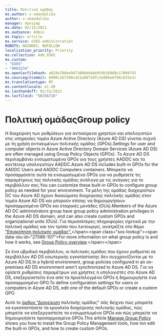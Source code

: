 ```yaml
---
title: Πολιτική ομάδας
ms.author: v-smandalika
author: v-smandalika
manager: dansimp
ms.date: 02/15/2021
ms.audience: Admin
ms.topic: article
ms.service: o365-administration
ROBOTS: NOINDEX, NOFOLLOW
localization_priority: Priority
ms.collection: Adm_O365
ms.custom:
- "8303"
- "9003234"
ms.openlocfilehash: a829a78bbe947300b6dabb9fdb36088c17809742
ms.sourcegitcommit: 6900c2b7208ca51a9873dfc2e00be6f66cb25e3c
ms.translationtype: MT
ms.contentlocale: el-GR
ms.lasthandoff: 02/15/2021
ms.locfileid: "50256716"
---
```

# <a name="group-policy"></a><span data-ttu-id="27566-102">Πολιτική ομάδας</span><span class="sxs-lookup"><span data-stu-id="27566-102">Group policy</span></span>

<span data-ttu-id="27566-103">Η διαχείριση των ρυθμίσεων για αντικείμενα χρηστών και υπολογιστών στις υπηρεσίες τομέα Azure Active Directory (Azure AD DS) γίνεται συχνά με τη χρήση αντικειμένων πολιτικής ομάδας (GPOs).</span><span class="sxs-lookup"><span data-stu-id="27566-103">Settings for user and computer objects in Azure Active Directory Domain Services (Azure AD DS) are often managed using Group Policy Objects (GPOs).</span></span> <span data-ttu-id="27566-104">Το Azure AD DS περιλαμβάνει ενσωματωμένα GPOs για τους χρήστες AADDC και τα κοντέινερ υπολογιστών AADDC.</span><span class="sxs-lookup"><span data-stu-id="27566-104">Azure AD DS includes built-in GPOs for the AADDC Users and AADDC Computers containers.</span></span> <span data-ttu-id="27566-105">Μπορείτε να προσαρμόσετε αυτά τα ενσωματωμένα GPOs για να ρυθμίσετε τις παραμέτρους της πολιτικής ομάδας ανάλογα με τις ανάγκες για το περιβάλλον σας.</span><span class="sxs-lookup"><span data-stu-id="27566-105">You can customize these built-in GPOs to configure group policy as needed for your environment.</span></span> <span data-ttu-id="27566-106">Τα μέλη της ομάδας διαχειριστών DC του Azure AD έχουν δικαιώματα διαχείρισης πολιτικής ομάδας στον τομέα Azure AD DS και μπορούν επίσης να δημιουργήσουν προσαρμοσμένα GPOs και εταιρικές μονάδες (OUs).</span><span class="sxs-lookup"><span data-stu-id="27566-106">Members of the Azure AD DC administrators group have group policy administration privileges in the Azure AD DS domain, and can also create custom GPOs and organizational units (OUs).</span></span> <span data-ttu-id="27566-107">Για περισσότερες πληροφορίες σχετικά με την πολιτική ομάδας και τον τρόπο που λειτουργεί, ανατρέξτε στο θέμα ["Επισκόπηση πολιτικής ομάδας".](https://docs.microsoft.com/previous-versions/windows/it-pro/windows-server-2012-R2-and-2012/hh831791(v=ws.11))</span><span class="sxs-lookup"><span data-stu-id="27566-107">For more information on what group policy is and how it works, see [Group Policy overview](https://docs.microsoft.com/previous-versions/windows/it-pro/windows-server-2012-R2-and-2012/hh831791(v=ws.11)).</span></span>

<span data-ttu-id="27566-108">Σε ένα υβριδικό περιβάλλον, οι πολιτικές ομάδας που έχουν ρυθμιστεί σε περιβάλλον AD DS εσωτερικής εγκατάστασης δεν συγχρονίζονται με το Azure AD DS.</span><span class="sxs-lookup"><span data-stu-id="27566-108">In a hybrid environment, group policies configured in an on-premises AD DS environment aren't synchronized to Azure AD DS.</span></span> <span data-ttu-id="27566-109">Για να ορίσετε ρυθμίσεις παραμέτρων για χρήστες ή υπολογιστές στο Azure AD DS, επεξεργαστείτε ένα από τα προεπιλεγμένα GPOs ή δημιουργήστε ένα προσαρμοσμένο GPO.</span><span class="sxs-lookup"><span data-stu-id="27566-109">To define configuration settings for users or computers in Azure AD DS, edit one of the default GPOs or create a custom GPO.</span></span>

<span data-ttu-id="27566-110">Αυτό το [άρθρο "Διαχείριση](https://docs.microsoft.com/azure/active-directory-domain-services/manage-group-policy) πολιτικής ομάδας" σάς δείχνει πώς μπορείτε να εγκαταστήσετε τα εργαλεία διαχείρισης πολιτικής ομάδας, πώς μπορείτε να επεξεργαστείτε τα ενσωματωμένα GPOs και πώς μπορείτε να δημιουργήσετε προσαρμοσμένα GPOs.</span><span class="sxs-lookup"><span data-stu-id="27566-110">This article [Manage Group Policy](https://docs.microsoft.com/azure/active-directory-domain-services/manage-group-policy) shows you how to install the Group Policy Management tools, how ton edit the built-in GPOs, and how to create custom GPOs.</span></span>



